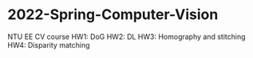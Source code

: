 # 2022-Spring-Computer-Vision
NTU EE CV course
HW1: DoG
HW2: DL
HW3: Homography and stitching
HW4: Disparity matching
